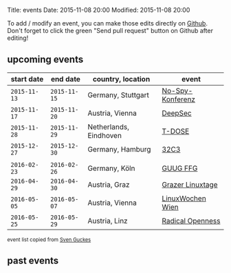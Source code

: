 Title: events
Date: 2015-11-08 20:00
Modified: 2015-11-08 20:00

To add / modify an event, you can make those edits directly on [Github](https://github.com/horstjens/internationalopenmagazine/blob/master/content/pages/events.md). Don't forget to click the green "Send pull request" button on Github after editing!

## upcoming events


start date  | end date  |  country, location  |  event 
------------  | -------------- | ------------------------ | ---------------------------
 `2015-11-13 ` |  `2015-11-15`  |   Germany, Stuttgart     |  [No-Spy-Konferenz](https://no-spy.org/)
 `2015-11-17 ` |  `2015-11-20`  |   Austria, Vienna        |  [DeepSec](https://deepsec.net/)
 `2015-11-28 ` |  `2015-11-29`  |   Netherlands, Eindhoven |  [T-DOSE](http://www.t-dose.org/)
 `2015-12-27 ` |  `2015-12-30`  |   Germany, Hamburg       |  [32C3](https://events.ccc.de/congress/2015/)
               |                |                          |
 `2016-02-23 ` |  `2016-02-26`  |   Germany, Köln          |  [GUUG FFG](https://www.guug.de/veranstaltungen/ffg2016/)
 `2016-04-29 ` |  `2016-04-30`  |   Austria, Graz          |  [Grazer Linuxtage](http://www.linuxtage.at/)
 `2016-05-05 ` |  `2016-05-07`  |   Austria, Vienna        |  [LinuxWochen Wien](http://wien.linuxwochen.at/)
 `2016-05-25 ` |  `2016-05-29`  |   Austria, Linz          |  [Radical Openness](https://www.radical-openness.org)


<small>event list copied from [Sven Guckes](http://www.guckes.net/)</small>



## past events


